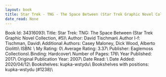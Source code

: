 ```yaml
---
layout: book
title: Star Trek - TNG - The Space Between (Star Trek Graphic Novel Collection,  no. 5)
date_read: None
---
```


Book Id: 34316093\ 
Title: Star Trek: TNG: The Space Between (Star Trek Graphic Novel Collection, #5)\ 
Author: David Tischman\ 
Author l-f: Tischman, David\ 
Additional Authors: Casey Maloney, Dick Wood, Alberto Giolitti\ 
ISBN: \ 
My Rating: 0\ 
Average Rating: 3.37\ 
Publisher: Eaglemoss Collections\ 
Binding: Hardcover\ 
Number of Pages: 176\ 
Year Published: 2017\ 
Original Publication Year: 2007\ 
Date Read: \ 
Date Added: 2020/04/12\ 
Bookshelves: kupka-wstydu\ 
Bookshelves with positions: kupka-wstydu (#1238)\ 

